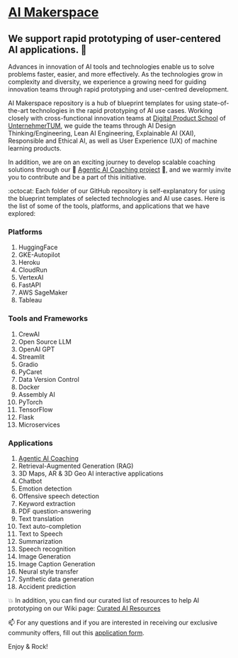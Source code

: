 # [AI Makerspace](https://github.com/DigitalProductschool/AI-Makerspace) 
## We support rapid prototyping of user-centered AI applications. 🤝

Advances in innovation of AI tools and technologies enable us to solve problems faster, easier, and more effectively. As the technologies grow in complexity and diversity, we experience a growing need for guiding innovation teams through rapid  prototyping and user-centred development. 

AI Makerspace repository is a hub of blueprint templates for using state-of-the-art technologies in the rapid prototyping of AI use cases. Working closely with cross-functional innovation teams at [Digital Product School](https://digitalproductschool.io/) of [UnternehmerTUM](https://www.unternehmertum.de/en), we guide the teams through AI Design Thinking/Engineering, Lean AI Engineering, Explainable AI (XAI), Responsible and Ethical AI, as well as User Experience (UX) of machine learning products. 

In addition, we are on an exciting journey to develop scalable coaching solutions through our 🚀 [Agentic AI Coaching project](https://github.com/DigitalProductschool/AgenticAICoach) 🚀, and we warmly invite you to contribute and be a part of this initiative.

:octocat: Each folder of our GitHub repository is self-explanatory for using the blueprint templates of selected technologies and AI use cases. Here is the list of some of the tools, platforms, and applications that we have explored:

### Platforms
1. HuggingFace
2. GKE-Autopilot
3. Heroku
4. CloudRun
5. VertexAI
6. FastAPI
8. AWS SageMaker
9. Tableau

### Tools and Frameworks
1. CrewAI
2. Open Source LLM
3. OpenAI GPT
4. Streamlit
5. Gradio
6. PyCaret
7. Data Version Control
8. Docker
9. Assembly AI
10. PyTorch
11. TensorFlow
12. Flask
13. Microservices

### Applications

1. [Agentic AI Coaching](https://github.com/DigitalProductschool/AgenticAICoach)
2. Retrieval-Augmented Generation (RAG)
3. 3D Maps, AR & 3D Geo AI interactive applications
4. Chatbot 
5. Emotion detection
6. Offensive speech detection
7. Keyword extraction
8. PDF question-answering
9. Text translation
10. Text auto-completion
11. Text to Speech
12. Summarization
13. Speech recognition
14. Image Generation
15. Image Caption Generation
16. Neural style transfer
17. Synthetic data generation
18. Accident prediction


:boom: In addition, you can find our curated list of resources to help AI prototyping on our Wiki page: [Curated AI Resources](https://github.com/DigitalProductschool/AI-Makerspace/wiki/Welcome-to-Curated-AI-Resources!-%F0%9F%9A%80)

📫 For any questions and if you are interested in receiving our exclusive community offers, fill out this [application form](https://forms.gle/2Yh1DNZyR97f5w4q6).

Enjoy & Rock!
